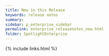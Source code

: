 ```yaml
---
title: New in this Release
keywords: release notes
summary:
sidebar: p_enterprise_sidebar
permalink: enterprise_releasenotes_new.html
folder: SpotlightEnterprise
---
```


{% include links.html %}
